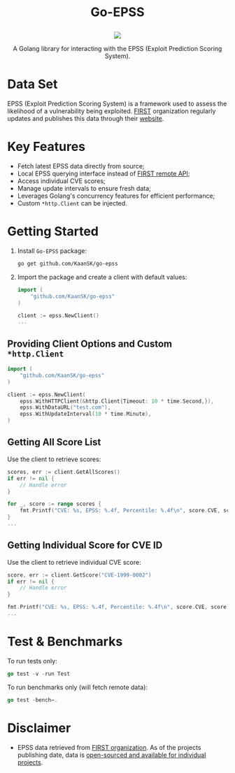 <h1><p align="center">Go-EPSS</p></h1>
<p align="center">
  <img src="https://goreportcard.com/badge/github.com/KaanSK/go-epss" />
</p>
<p align="center">
A Golang library for interacting with the EPSS (Exploit Prediction Scoring System).
</p>

# Data Set
EPSS (Exploit Prediction Scoring System) is a framework used to assess the likelihood of a vulnerability being exploited. [FIRST](https://www.first.org/) organization regularly updates and publishes this data through their [website](https://www.first.org/epss/data_stats).

# Key Features
* Fetch latest EPSS data directly from source;
* Local EPSS querying interface instead of [FIRST remote API](https://www.first.org/epss/api);
* Access individual CVE scores;
* Manage update intervals to ensure fresh data;
* Leverages Golang's concurrency features for efficient performance;
* Custom `*http.Client` can be injected.

# Getting Started
1. Install `Go-EPSS` package:
    ```bash
    go get github.com/KaanSK/go-epss
    ```
2. Import the package and create a client with default values:
    ```go
    import (
        "github.com/KaanSK/go-epss"
    )

    client := epss.NewClient()
    ...
    ```

## Providing Client Options and Custom `*http.Client`
```go
import (
    "github.com/KaanSK/go-epss"
)

client := epss.NewClient(
    epss.WithHTTPClient(&http.Client{Timeout: 10 * time.Second,}),
    epss.WithDataURL("test.com"),
    epss.WithUpdateInterval(10 * time.Minute),
)
```
## Getting All Score List
Use the client to retrieve scores:
```go
scores, err := client.GetAllScores()
if err != nil {
    // Handle error
}

for _, score := range scores {
    fmt.Printf("CVE: %s, EPSS: %.4f, Percentile: %.4f\n", score.CVE, score.EPSS, score.Percentile)
}
...
```

## Getting Individual Score for CVE ID
Use the client to retrieve individual CVE score:
```go
score, err := client.GetScore("CVE-1999-0002")
if err != nil {
    // Handle error
}

fmt.Printf("CVE: %s, EPSS: %.4f, Percentile: %.4f\n", score.CVE, score.EPSS, score.Percentile)
...
```

# Test & Benchmarks
To run tests only:
```go
go test -v -run Test
```

To run benchmarks only (will fetch remote data):
```go
go test -bench=.
```

# Disclaimer
* EPSS data retrieved from [FIRST organization](https://www.first.org/epss/data_stats). As of the projects publishing date, data is [open-sourced and available for individual projects](https://www.first.org/epss/faq#:~:text=Can%20I%20use%20this%20in%20my%20commercial%20product%3F%20What%20Licensing%20limitations%20exist%3F).
